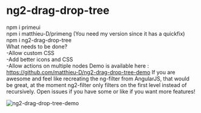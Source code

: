 # ng2-drag-drop-tree
npm i primeui <br>
npm i matthieu-D/primeng (You need my version since it has a quickfix)<br>
npm i ng2-drag-drop-tree <br>
What needs to be done?<br>
-Allow custom CSS<br>
-Add better icons and CSS<br>
-Allow actions on multiple nodes
Demo is available here : https://github.com/matthieu-D/ng2-drag-drop-tree-demo
If you are awesome and feel like recreating the ng-filter from AngularJS, that would be great, at the moment ng2-filter only filters on the first level instead of recursively.
Open issues if you have some or like if you want more features!

![ng2-drag-drop-tree-demo](https://i.makeagif.com/media/8-14-2016/FuZR4Q.gif)
